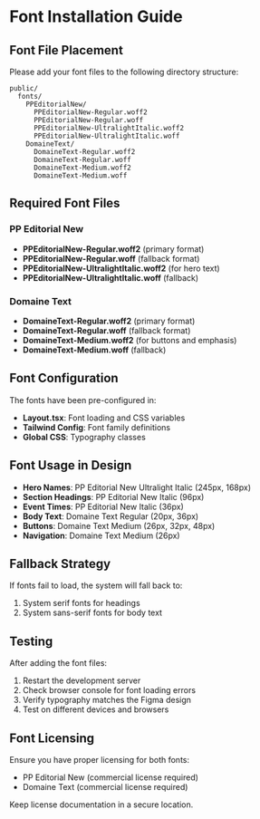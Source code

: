 # Font Installation Guide

## Font File Placement

Please add your font files to the following directory structure:

```
public/
  fonts/
    PPEditorialNew/
      PPEditorialNew-Regular.woff2
      PPEditorialNew-Regular.woff
      PPEditorialNew-UltralightItalic.woff2
      PPEditorialNew-UltralightItalic.woff
    DomaineText/
      DomaineText-Regular.woff2
      DomaineText-Regular.woff
      DomaineText-Medium.woff2
      DomaineText-Medium.woff
```

## Required Font Files

### PP Editorial New

- **PPEditorialNew-Regular.woff2** (primary format)
- **PPEditorialNew-Regular.woff** (fallback format)
- **PPEditorialNew-UltralightItalic.woff2** (for hero text)
- **PPEditorialNew-UltralightItalic.woff** (fallback)

### Domaine Text

- **DomaineText-Regular.woff2** (primary format)
- **DomaineText-Regular.woff** (fallback format)
- **DomaineText-Medium.woff2** (for buttons and emphasis)
- **DomaineText-Medium.woff** (fallback)

## Font Configuration

The fonts have been pre-configured in:

- **Layout.tsx**: Font loading and CSS variables
- **Tailwind Config**: Font family definitions
- **Global CSS**: Typography classes

## Font Usage in Design

- **Hero Names**: PP Editorial New Ultralight Italic (245px, 168px)
- **Section Headings**: PP Editorial New Italic (96px)
- **Event Times**: PP Editorial New Italic (36px)
- **Body Text**: Domaine Text Regular (20px, 36px)
- **Buttons**: Domaine Text Medium (26px, 32px, 48px)
- **Navigation**: Domaine Text Medium (26px)

## Fallback Strategy

If fonts fail to load, the system will fall back to:

1. System serif fonts for headings
2. System sans-serif fonts for body text

## Testing

After adding the font files:

1. Restart the development server
2. Check browser console for font loading errors
3. Verify typography matches the Figma design
4. Test on different devices and browsers

## Font Licensing

Ensure you have proper licensing for both fonts:

- PP Editorial New (commercial license required)
- Domaine Text (commercial license required)

Keep license documentation in a secure location.



